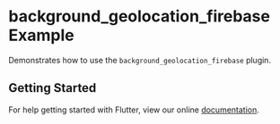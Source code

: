 # background_geolocation_firebase Example

Demonstrates how to use the `background_geolocation_firebase` plugin.

## Getting Started

For help getting started with Flutter, view our online
[documentation](https://flutter.io/).
